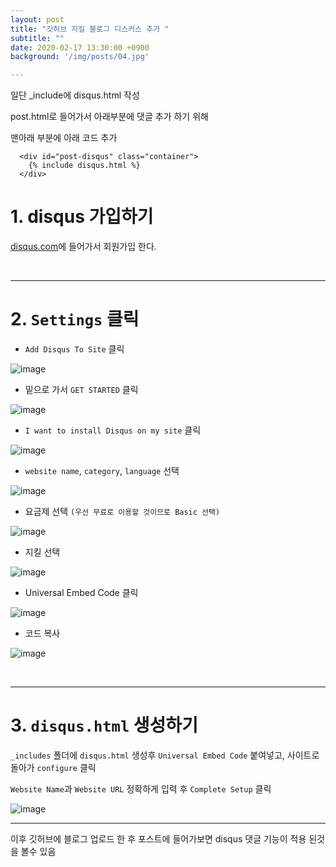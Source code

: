 ```yaml
---
layout: post
title: "깃허브 지킬 블로그 디스커스 추가 "
subtitle: ""
date: 2020-02-17 13:30:00 +0900
background: '/img/posts/04.jpg'

---
```





일단 _include에 disqus.html 작성

post.html로 들어가서 아래부분에 댓글 추가 하기 위해

맨아래 부분에 아래 코드 추가
```
  <div id="post-disqus" class="container">
    {% include disqus.html %}
  </div>
```




# 1. disqus 가입하기

[disqus.com](https://disqus.com/)에 들어가서 회원가입 한다.

<br />

---

# 2. `Settings` 클릭

- `Add Disqus To Site` 클릭

![image](https://user-images.githubusercontent.com/59393359/74631860-69830480-51a1-11ea-9136-44614d5e8b18.png)

- 밑으로 가서 `GET STARTED` 클릭

![image](https://user-images.githubusercontent.com/59393359/74631991-b36bea80-51a1-11ea-9179-59f7cba03309.png)

- `I want to install Disqus on my site` 클릭

![image](https://user-images.githubusercontent.com/59393359/74631531-89fe8f00-51a0-11ea-8c8a-f07962e4d507.png)

- `website name`, `category`, `language` 선택

![image](https://user-images.githubusercontent.com/59393359/74640976-dacbb300-51b3-11ea-9001-6ca15808d1eb.png)

- 요금제 선택 `(우선 무료로 이용할 것이므로 Basic 선택)`

![image](https://user-images.githubusercontent.com/59393359/74641222-4746b200-51b4-11ea-9360-b0a20ca74698.png)

- 지킬 선택

![image](https://user-images.githubusercontent.com/59393359/74641391-8d9c1100-51b4-11ea-8f91-f44dad0dfcc2.png)

- Universal Embed Code 클릭

![image](https://user-images.githubusercontent.com/59393359/74641580-e4a1e600-51b4-11ea-8427-2a21e24b7e5a.png)

- 코드 복사

![image](https://user-images.githubusercontent.com/59393359/74641740-229f0a00-51b5-11ea-9b3f-1dc2742327e0.png)

<br/>

---

# 3. `disqus.html` 생성하기

`_includes` 폴더에 `disqus.html` 생성후 `Universal Embed Code` 붙여넣고, 사이트로 돌아가 `configure` 클릭

`Website Name`과 `Website URL` 정확하게 입력 후 `Complete Setup` 클릭

![image](https://user-images.githubusercontent.com/59393359/74642225-efa94600-51b5-11ea-98f9-859ba4f44342.png)

---

이후 깃허브에 블로그 업로드 한 후 포스트에 들어가보면 disqus 댓글 기능이 적용 된것을 볼수 있음

<br/>